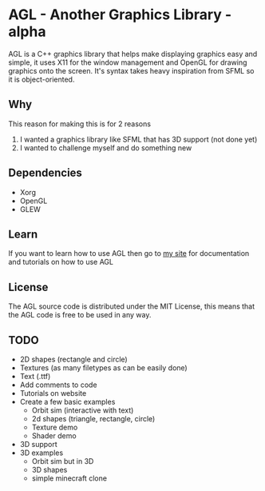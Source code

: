 # AGL - Another Graphics Library - alpha
AGL is a C++ graphics library that helps make displaying graphics easy and simple, it uses X11 for the window management and OpenGL for drawing graphics onto the screen. It's syntax takes heavy inspiration from SFML so it is object-oriented.

## Why
This reason for making this is for 2 reasons
1. I wanted a graphics library like SFML that has 3D support (not done yet)
2. I wanted to challenge myself and do something new

## Dependencies
- Xorg
- OpenGL
- GLEW

## Learn
If you want to learn how to use AGL then go to [my site](https://synteng.github.io/) for documentation and tutorials on how to use AGL

## License
The AGL source code is distributed under the MIT License, this means that the AGL code is free to be used in any way.

## TODO
- 2D shapes (rectangle and circle)
- Textures (as many filetypes as can be easily done)
- Text (.ttf)
- Add comments to code
- Tutorials on website
- Create a few basic examples
	- Orbit sim (interactive with text)
	- 2d shapes (triangle, rectangle, circle)
	- Texture demo
	- Shader demo
- 3D support
- 3D examples
	- Orbit sim but in 3D
	- 3D shapes
	- simple minecraft clone
